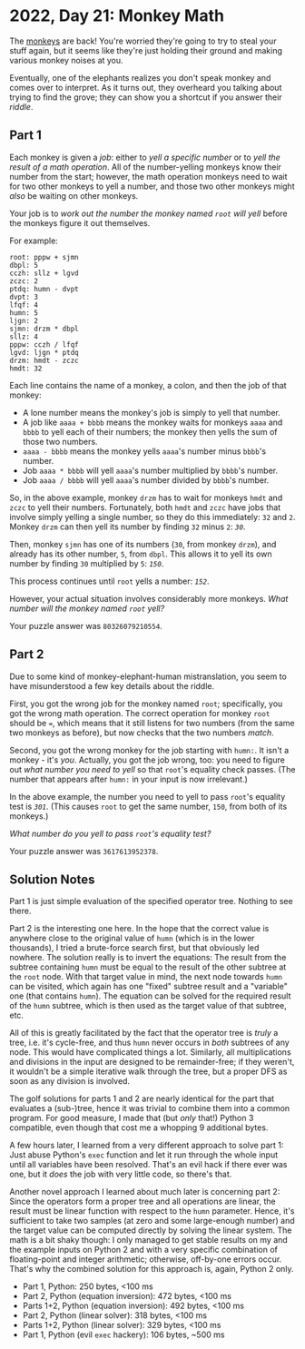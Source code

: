 # 2022, Day 21: Monkey Math

The [monkeys](../11) are back! You're worried they're going to try to steal your stuff again, but it seems like they're just holding their ground and making various monkey noises at you.

Eventually, one of the elephants realizes you don't speak monkey and comes over to interpret. As it turns out, they overheard you talking about trying to find the grove; they can show you a shortcut if you answer their _riddle_.

## Part 1

Each monkey is given a _job_: either to _yell a specific number_ or to _yell the result of a math operation_. All of the number-yelling monkeys know their number from the start; however, the math operation monkeys need to wait for two other monkeys to yell a number, and those two other monkeys might _also_ be waiting on other monkeys.

Your job is to _work out the number the monkey named `root` will yell_ before the monkeys figure it out themselves.

For example:

    root: pppw + sjmn
    dbpl: 5
    cczh: sllz + lgvd
    zczc: 2
    ptdq: humn - dvpt
    dvpt: 3
    lfqf: 4
    humn: 5
    ljgn: 2
    sjmn: drzm * dbpl
    sllz: 4
    pppw: cczh / lfqf
    lgvd: ljgn * ptdq
    drzm: hmdt - zczc
    hmdt: 32
    

Each line contains the name of a monkey, a colon, and then the job of that monkey:

*   A lone number means the monkey's job is simply to yell that number.
*   A job like `aaaa + bbbb` means the monkey waits for monkeys `aaaa` and `bbbb` to yell each of their numbers; the monkey then yells the sum of those two numbers.
*   `aaaa - bbbb` means the monkey yells `aaaa`'s number minus `bbbb`'s number.
*   Job `aaaa * bbbb` will yell `aaaa`'s number multiplied by `bbbb`'s number.
*   Job `aaaa / bbbb` will yell `aaaa`'s number divided by `bbbb`'s number.

So, in the above example, monkey `drzm` has to wait for monkeys `hmdt` and `zczc` to yell their numbers. Fortunately, both `hmdt` and `zczc` have jobs that involve simply yelling a single number, so they do this immediately: `32` and `2`. Monkey `drzm` can then yell its number by finding `32` minus `2`: _`30`_.

Then, monkey `sjmn` has one of its numbers (`30`, from monkey `drzm`), and already has its other number, `5`, from `dbpl`. This allows it to yell its own number by finding `30` multiplied by `5`: _`150`_.

This process continues until `root` yells a number: _`152`_.

However, your actual situation involves considerably more monkeys. _What number will the monkey named `root` yell?_

Your puzzle answer was `80326079210554`.

## Part 2

Due to some kind of monkey-elephant-human mistranslation, you seem to have misunderstood a few key details about the riddle.

First, you got the wrong job for the monkey named `root`; specifically, you got the wrong math operation. The correct operation for monkey `root` should be `=`, which means that it still listens for two numbers (from the same two monkeys as before), but now checks that the two numbers _match_.

Second, you got the wrong monkey for the job starting with `humn:`. It isn't a monkey - it's _you_. Actually, you got the job wrong, too: you need to figure out _what number you need to yell_ so that `root`'s equality check passes. (The number that appears after `humn:` in your input is now irrelevant.)

In the above example, the number you need to yell to pass `root`'s equality test is _`301`_. (This causes `root` to get the same number, `150`, from both of its monkeys.)

_What number do you yell to pass `root`'s equality test?_

Your puzzle answer was `3617613952378`.

## Solution Notes

Part 1 is just simple evaluation of the specified operator tree. Nothing to see there.

Part 2 is the interesting one here. In the hope that the correct value is anywhere close to the original value of `humn` (which is in the lower thousands), I tried a brute-force search first, but that obviously led nowhere. The solution really is to invert the equations: The result from the subtree containing `humn` must be equal to the result of the other subtree at the `root` node. With that target value in mind, the next node towards `humn` can be visited, which again has one "fixed" subtree result and a "variable" one (that contains `humn`). The equation can be solved for the required result of the `humn` subtree, which is then used as the target value of that subtree, etc.

All of this is greatly facilitated by the fact that the operator tree is _truly_ a tree, i.e. it's cycle-free, and thus `humn` never occurs in _both_ subtrees of any node. This would have complicated things a lot. Similarly, all multiplications and divisions in the input are designed to be remainder-free; if they weren't, it wouldn't be a simple iterative walk through the tree, but a proper DFS as soon as any division is involved.

The golf solutions for parts 1 and 2 are nearly identical for the part that evaluates a (sub-)tree, hence it was trivial to combine them into a common program. For good measure, I made that (but _only_ that!) Python 3 compatible, even though that cost me a whopping 9 additional bytes.

A few hours later, I learned from a very different approach to solve part 1: Just abuse Python's `exec` function and let it run through the whole input until all variables have been resolved. That's an evil hack if there ever was one, but it *does* the job with very little code, so there's that.

Another novel approach I learned about much later is concerning part 2: Since the operators form a proper tree and all operations are linear, the result must be linear function with respect to the `humn` parameter. Hence, it's sufficient to take two samples (at zero and some large-enough number) and the target value can be computed directly by solving the linear system. The math is a bit shaky though: I only managed to get stable results on my and the example inputs on Python 2 and with a very specific combination of floating-point and integer arithmetic; otherwise, off-by-one errors occur. That's why the combined solution for this approach is, again, Python 2 only.

* Part 1, Python: 250 bytes, <100 ms
* Part 2, Python (equation inversion): 472 bytes, <100 ms
* Parts 1+2, Python (equation inversion): 492 bytes, <100 ms
* Part 2, Python (linear solver): 318 bytes, <100 ms
* Parts 1+2, Python (linear solver): 329 bytes, <100 ms
* Part 1, Python (evil `exec` hackery): 106 bytes, ~500 ms
